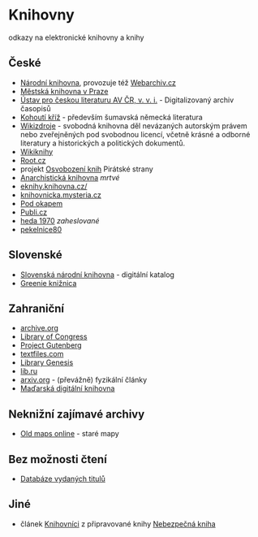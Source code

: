 # Knihovny
odkazy na elektronické knihovny a knihy

## České

- [Národní knihovna](http://www.nkp.cz/digitalni-knihovna), provozuje též [Webarchiv.cz](http://webarchiv.cz/cs/katalog-stranek)
- [Městská knihovna v Praze](http://www.mlp.cz/cz/projekty/e-knihovna/)
- [Ústav pro českou literaturu AV ČR, v. v. i.](http://archiv.ucl.cas.cz/)  - Digitalizovaný archiv časopisů
- [Kohoutí kříž](http://kohoutikriz.org/) - především šumavská německá literatura
- [Wikizdroje](http://cs.wikisource.org) - svobodná knihovna děl nevázaných autorským právem nebo zveřejněných pod svobodnou licencí, včetně krásné a odborné literatury a historických a politických dokumentů. 
- [Wikiknihy](http://cs.wikibooks.org)
- [Root.cz](http://www.root.cz/knihy/)
- projekt [Osvobození knih](http://www.pirati.cz/knihy) Pirátské strany
- [Anarchistická knihovna](http://www.jaime.cz/node/2) *mrtvé*
- [eknihy.knihovna.cz/](http://eknihy.knihovna.cz/)
- [knihovnicka.mysteria.cz](http://knihovnicka.mysteria.cz/)
- [Pod okapem](http://www.podokapem.cz/)
- [Publi.cz](https://publi.cz/knihovny/)
- [heda 1970](http://uloz.to/soubory/heda1970/knihovna/) *zaheslované*
- [pekelnice80](https://uloz.to/soubory/pekelnice80/knihovna)

## Slovenské

- [Slovenská národní knihovna](http://www.snk.sk/sk/katalogy/hlavne-katalogy/katalog-digitalna-kniznica.html) - digitální katalog
- [Greenie knižnica](http://knihy.rs-design.sk/)

## Zahraniční

- [archive.org](https://archive.org/details/texts/v2)
- [Library of Congress](http://www.loc.gov)
- [Project Gutenberg](https://www.gutenberg.org/)
- [textfiles.com](http://textfiles.com/)
- [Library Genesis](http://libgen.io)
- [lib.ru](http://lib.ru/)
- [arxiv.org](http://arxiv.org/) - (převážně) fyzikální články
- [Maďarská digitální knihovna](http://mek.oszk.hu/html/torteneteng.html)

## Neknižní zajímavé archivy

- [Old maps online](http://www.oldmapsonline.org/) - staré mapy

## Bez možnosti čtení

- [Databáze vydaných titulů](http://www.sckn.cz/ceskeknihy/)

## Jiné

- článek [Knihovníci](http://nebezpecnakniha.blog.root.cz/2013/07/26/knihovnici/) z připravované knihy [Nebezpečná kniha](http://eldar.cz/kniha/) 
